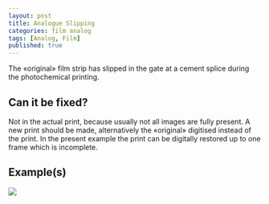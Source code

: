 ```yaml
---
layout: post
title: Analogue Slipping
categories: film analog
tags: [Analog, Film]
published: true
---
```


The «original» film strip has slipped in the gate at a cement splice during the photochemical printing.

## Can it be fixed?

Not in the actual print, because usually not all images are fully present. A new print should be made, alternatively the «original» digitised instead of the print. In the present example the print can be digitally restored up to one frame which is incomplete.

## Example(s)

<img src="{{ site.baseurl }}/images/analogue_slip.gif">
